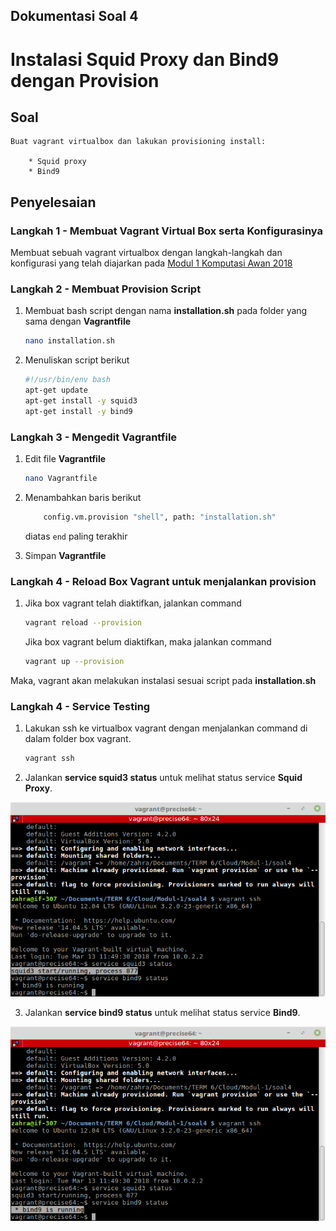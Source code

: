 ## Dokumentasi Soal 4
# Instalasi Squid Proxy dan Bind9 dengan Provision

## Soal

```
Buat vagrant virtualbox dan lakukan provisioning install:

    * Squid proxy
    * Bind9
```

## Penyelesaian
### **Langkah 1** - Membuat Vagrant Virtual Box serta Konfigurasinya
Membuat sebuah vagrant virtualbox dengan langkah-langkah dan konfigurasi yang telah diajarkan pada [Modul 1 Komputasi Awan 2018](https://github.com/fathoniadi/cloud-2018/tree/master/vagrant "Modul 1 Komputasi Awan 2018")

### **Langkah 2** - Membuat Provision Script
1. Membuat bash script dengan nama **installation.sh** pada folder yang sama dengan **Vagrantfile**

    ```bash
    nano installation.sh
    ```
2. Menuliskan script berikut

    ```bash
    #!/usr/bin/env bash
    apt-get update
    apt-get install -y squid3
    apt-get install -y bind9
    ```

### **Langkah 3** - Mengedit Vagrantfile
1. Edit file **Vagrantfile**

    ```bash
    nano Vagrantfile
    ```
2. Menambahkan baris berikut 

    ```bash
        config.vm.provision "shell", path: "installation.sh"
    ```
    diatas ```end``` paling terakhir

3. Simpan **Vagrantfile**

### **Langkah 4** - Reload Box Vagrant untuk menjalankan provision
1. Jika box vagrant telah diaktifkan, jalankan command 

    ```bash
    vagrant reload --provision
    ```
    Jika box vagrant belum diaktifkan, maka jalankan command 

    ```bash
    vagrant up --provision
    ```
Maka, vagrant akan melakukan instalasi sesuai script pada **installation.sh**

### **Langkah 4** - Service Testing
1. Lakukan ssh ke virtualbox vagrant dengan menjalankan command di dalam folder box vagrant.

    ```bash
    vagrant ssh
    ```
2. Jalankan **service squid3 status** untuk melihat status service **Squid Proxy**.

![Screenshot](img/squid3.png "Status Squid Proxy")

3. Jalankan **service bind9 status** untuk melihat status service **Bind9**.

![Screenshot](img/bind9.png "Status Bind9")

